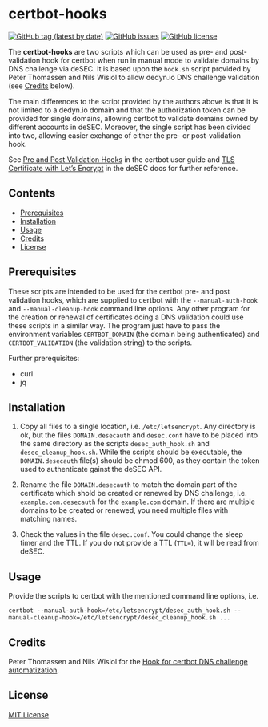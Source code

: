 # certbot-hooks
[![GitHub tag (latest by date)](https://img.shields.io/github/v/tag/Adspectus/certbot-hooks?style=flat-square&label=Version)](https://github.com/Adspectus/certbot-hooks/releases)
[![GitHub issues](https://img.shields.io/github/issues/Adspectus/certbot-hooks?style=flat-square&label=Issues)](https://github.com/Adspectus/certbot-hooks/issues)
[![GitHub license](https://img.shields.io/github/license/Adspectus/certbot-hooks?style=flat-square&label=License)](https://github.com/Adspectus/certbot-hooks/blob/main/LICENSE)


The __certbot-hooks__ are two scripts which can be used as pre- and post-validation hook for certbot when run in manual mode to validate domains by DNS challenge via deSEC. It is based upon the `hook.sh` script provided by Peter Thomassen and Nils Wisiol to allow dedyn.io DNS challenge validation (see [Credits](#credits) below).

The main differences to the script provided by the authors above is that it is not limited to a dedyn.io domain and that the authorization token can be provided for single domains, allowing certbot to validate domains owned by different accounts in deSEC. Moreover, the single script has been divided into two, allowing easier exchange of either the pre- or post-validation hook.

See [Pre and Post Validation Hooks](https://certbot.eff.org/docs/using.html#pre-and-post-validation-hooks) in the certbot user guide and [TLS Certificate with Let’s Encrypt](https://desec.readthedocs.io/en/latest/dyndns/lets-encrypt.html) in the deSEC docs for further reference.

## Contents

* [Prerequisites](#prerequisites)
* [Installation](#installation)
* [Usage](#usage)
* [Credits](#credits)
* [License](#license)

## Prerequisites

These scripts are intended to be used for the certbot pre- and post validation hooks, which are supplied to certbot with the `--manual-auth-hook` and `--manual-cleanup-hook` command line options. Any other program for the creation or renewal of certificates doing a DNS validation could use these scripts in a similar way. The program just have to pass the environment variables `CERTBOT_DOMAIN` (the domain being authenticated) and `CERTBOT_VALIDATION` (the validation string) to the scripts.

Further prerequisites:

* curl
* jq

## Installation

1. Copy all files to a single location, i.e. `/etc/letsencrypt`. Any directory is ok, but the files `DOMAIN.desecauth` and `desec.conf` have to be placed into the same directory as the scripts `desec_auth_hook.sh` and `desec_cleanup_hook.sh`. While the scripts should be executable, the `DOMAIN.desecauth` file(s) should be chmod 600, as they contain the token used to authenticate gainst the deSEC API.

2. Rename the file `DOMAIN.desecauth` to match the domain part of the certificate which shold be created or renewed by DNS challenge, i.e. `example.com.desecauth` for the `example.com` domain. If there are multiple domains to be created or renewed, you need multiple files with matching names.

3. Check the values in the file `desec.conf`. You could change the sleep timer and the TTL. If you do not provide a TTL (`TTL=`), it will be read from deSEC.

## Usage

Provide the scripts to certbot with the mentioned command line options, i.e.

```
certbot --manual-auth-hook=/etc/letsencrypt/desec_auth_hook.sh --manual-cleanup-hook=/etc/letsencrypt/desec_cleanup_hook.sh ...
```

## Credits

Peter Thomassen and Nils Wisiol for the [Hook for certbot DNS challenge automatization](https://github.com/desec-utils/certbot-hook).
## License

[MIT License](LICENSE)
